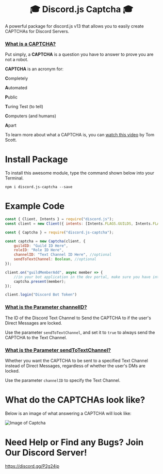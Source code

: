 <h1 align="center">
    🎓 Discord.js Captcha 🎓
</h1>

A powerful package for discord.js v13 that allows you to easily create CAPTCHAs for Discord Servers.

### <u>What is a **CAPTCHA**?</u>

Put simply, a **CAPTCHA** is a question you have to answer to prove you are not a robot.

**CAPTCHA** is an acronym for:

**C**ompletely

**A**utomated

**P**ublic

**T**uring Test (to tell)

**C**omputers (and humans)

**A**part

To learn more about what a CAPTCHA is, you can [watch this video](https://www.youtube.com/watch?v=o1zNIm8GVPY&ab_channel=TomScott) by Tom Scott.

# Install Package

To install this awesome module, type the command shown below into your Terminal.

`npm i discord.js-captcha --save`

# Example Code

```js
const { Client, Intents } = require("discord.js");
const client = new Client({ intents: [Intents.FLAGS.GUILDS, Intents.FLAGS.GUILD_MESSAGES, Intents.FLAGS.GUILD_MEMBERS, Intents.FLAGS.DIRECT_MESSAGES] });

const { Captcha } = require("discord.js-captcha");

const captcha = new Captcha(client, {
    guildID: "Guild ID Here",
    roleID: "Role ID Here",
    channelID: "Text Channel ID Here", //optional
    sendToTextChannel: Boolean, //optional
});

client.on("guildMemberAdd", async member => {
    //in your bot application in the dev portal, make sure you have intents turned on!
    captcha.present(member);
});

client.login("Discord Bot Token")
```

### <u>What is the Parameter **channelID**?</u>
The ID of the Discord Text Channel to Send the CAPTCHA to if the user's Direct Messages are locked.

Use the parameter `sendToTextChannel`, and set it to `true` to always send the CAPTCHA to the Text Channel.

### <u>What is the Parameter **sendToTextChannel**?</u>
Whether you want the CAPTCHA to be sent to a specified Text Channel instead of Direct Messages, regardless of whether the user's DMs are locked.

Use the parameter `channelID` to specify the Text Channel.

# What do the CAPTCHAs look like?
Below is an image of what answering a CAPTCHA will look like:

![Image of Captcha](https://github.com/WillTDA/discord.js-captcha/blob/master/src/images/captchaExample.jpg?raw=true)

# Need Help or Find any Bugs? Join Our Discord Server!

https://discord.gg/P2g24jp